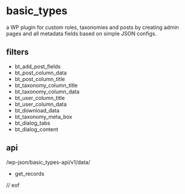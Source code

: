 # basic_types
a WP plugin for custom roles, taxonomies and posts by creating admin pages and all metadata fields based on simple JSON configs.

## filters

- bt_add_post_fields
- bt_post_column_data
- bt_post_column_title
- bt_taxonomy_column_title
- bt_taxonomy_column_data
- bt_user_column_title
- bt_user_column_data
- bt_download_data
- bt_taxonomy_meta_box
- bt_dialog_tabs
- bt_dialog_content

## api

/wp-json/basic_types-api/v1/data/

- get_records

// eof
